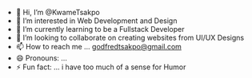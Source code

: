 - 👋 Hi, I’m @KwameTsakpo
- 👀 I’m interested in Web Development and Design
- 🌱 I’m currently learning to be a Fullstack Developer
- 💞️ I’m looking to collaborate on creating websites from UI/UX Designs
- 📫 How to reach me ... godfredtsakpo@gmail.com
- 😄 Pronouns: ...
- ⚡ Fun fact: ... i have too much of a sense for Humor

<!---
KwameTsakpo/KwameTsakpo is a ✨ special ✨ repository because its `README.md` (this file) appears on your GitHub profile.
You can click the Preview link to take a look at your changes.
--->

